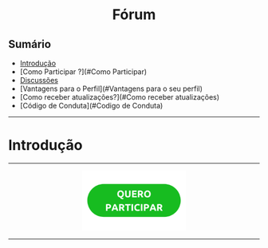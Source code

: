 <h1 align="center"> Fórum </h1>

## Sumário

- [Introdução](#Introdução)
- [Como Participar ?](#Como Participar) 
- [Discussões](#Discussões) 
- [Vantagens para o Perfil](#Vantagens para o seu perfil) 
- [Como receber atualizações?](#Como receber atualizações) 
- [Código de Conduta](#Codigo de Conduta) 

---

# Introdução

---

<p align="center">
<a href="https://github.com/Cominfbr/forum/discussions"><img with="120" height="120" src="https://github.com/Cominfbr/forum/blob/Master/botao-quero-participar-300x173-1.png"></a> 
</p>

---
